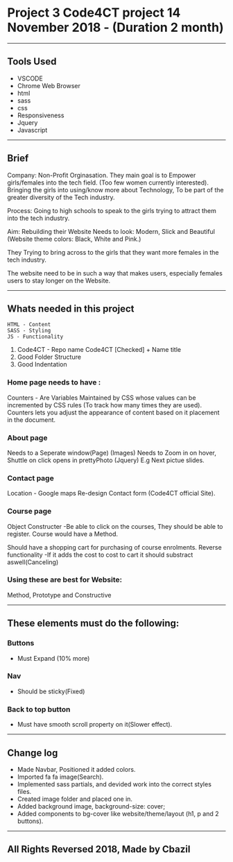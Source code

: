 # Project 3 Code4CT project 14 November 2018 -  (Duration 2 month)

---

## Tools Used
- VSCODE
- Chrome Web Browser
- html
- sass
- css
- Responsiveness
- Jquery
- Javascript

---

## Brief
Company: Non-Profit Orginasation. They main goal is to Empower girls/females into the tech field. (Too few women currently interested).
Bringing the girls into using/know more about  Technology, To be part of the greater diversity of the Tech industry.

Process: Going to high schools to speak to the girls trying to attract them into the tech industry.

Aim: Rebuilding their Website 
Needs to look: Modern, Slick and Beautiful (Website theme colors: Black, White and Pink.)

They Trying to bring across to the girls that they want more females in the tech industry.

The website need to be in such a way that makes users, especially females users to stay longer on the Website.

---

## Whats needed in this project
 
    HTML - Content
    SASS - Styling 
    JS - Functionality

1. Code4CT - Repo name Code4CT [Checked] + Name title
2. Good Folder Structure
3. Good Indentation

### Home page needs to have :
Counters - Are Variables Maintained by CSS whose values can be incremented by CSS rules (To track how many times they are used). Counters lets you adjust the appearance of content based on it placement in the document.

### About page 
Needs to a Seperate window(Page)
(Images) Needs to Zoom in on hover, Shuttle on click opens in prettyPhoto (Jquery) E.g Next pictue slides.

### Contact page
Location - Google maps
Re-design Contact form (Code4CT official Site).

### Course page
Object Constructer
-Be able to click on the courses, They should be able to register.
Course would have a Method.

Should have a shopping cart for purchasing of course enrolments.
Reverse functionality
-If it adds the cost to cost to cart it should substract aswell(Canceling)

### Using these are best for Website: 
Method, Prototype and Constructive

---

## These elements must do the following:

### Buttons
- Must Expand (10% more)

### Nav 
- Should be sticky(Fixed)

### Back to top button
- Must have smooth scroll property on it(Slower effect).

---
## Change log
- Made Navbar, Positioned it added colors.
- Imported fa fa image(Search).
- Implemented sass partials, and devided work into the correct styles files.
- Created image folder and placed one in.
- Added background image, background-size: cover; 
- Added components to bg-cover like website/theme/layout (h1, p and 2 buttons).

---

## All Rights Reversed 2018, Made by Cbazil